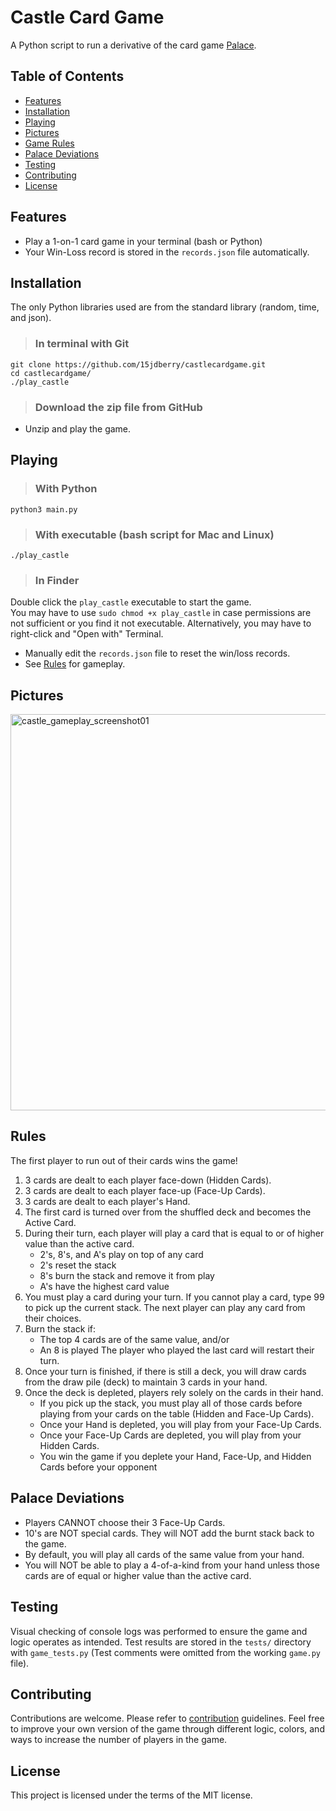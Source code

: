 # Castle Card Game
A Python script to run a derivative of the card game [Palace](https://bicyclecards.com/how-to-play/palace/).

## Table of Contents
* [Features](#features)
* [Installation](#installation)
* [Playing](#playing)
* [Pictures](#pictures)
* [Game Rules](#rules)
* [Palace Deviations](#palace-deviations)
* [Testing](#testing)
* [Contributing](#contributing)
* [License](#license)

## Features
* Play a 1-on-1 card game in your terminal (bash or Python)
* Your Win-Loss record is stored in the `records.json` file automatically.

## Installation
The only Python libraries used are from the standard library (random, time, and json).

> ### In terminal with Git
~~~
git clone https://github.com/15jdberry/castlecardgame.git
cd castlecardgame/
./play_castle
~~~

> ### Download the zip file from GitHub
* Unzip and play the game.


## Playing

> ### With Python
~~~
python3 main.py
~~~

> ### With executable (bash script for Mac and Linux)
~~~
./play_castle
~~~

> ### In Finder  
Double click the `play_castle` executable to start the game.  
You may have to use `sudo chmod +x play_castle` in case permissions are not sufficient or you find it not executable. Alternatively, you may have to right-click and "Open with" Terminal.

* Manually edit the `records.json` file to reset the win/loss records.
* See [Rules](#rules) for gameplay.


## Pictures
<img width="634" alt="castle_gameplay_screenshot01" src="https://github.com/15jdberry/castlecardgame/assets/148604533/67c9c31f-e541-47d2-97ce-40afd3af82af">


## Rules
The first player to run out of their cards wins the game!
1.  3 cards are dealt to each player face-down (Hidden Cards).
2.  3 cards are dealt to each player face-up (Face-Up Cards).
3.  3 cards are dealt to each player's Hand.
4.  The first card is turned over from the shuffled deck and becomes the
    Active Card.
5.  During their turn, each player will play a card that is equal to
    or of higher value than the active card.
    * 2's, 8's, and A's play on top of any card
    * 2's reset the stack
    * 8's burn the stack and remove it from play
    * A's have the highest card value
6.  You must play a card during your turn. If you cannot play a card,
    type 99 to pick up the current stack. The next player can play any
    card from their choices.
7.  Burn the stack if:
    * The top 4 cards are of the same value, and/or
    * An 8 is played
    The player who played the last card will restart their turn.
8.  Once your turn is finished, if there is still a deck,
    you will draw cards from the draw pile (deck) to maintain 3 cards in your hand.
9. Once the deck is depleted, players rely solely on the cards
    in their hand.
    * If you pick up the stack, you must play all of those cards before
        playing from your cards on the table (Hidden and Face-Up Cards).
    * Once your Hand is depleted, you will play from your Face-Up Cards.
    * Once your Face-Up Cards are depleted, you will play from your
        Hidden Cards.
    * You win the game if you deplete your Hand, Face-Up, and Hidden Cards
        before your opponent


## Palace Deviations
- Players CANNOT choose their 3 Face-Up Cards.
- 10's are NOT special cards. They will NOT add the burnt stack back
    to the game.
- By default, you will play all cards of the same value from your hand.
- You will NOT be able to play a 4-of-a-kind from your hand unless
    those cards are of equal or higher value than the active card.


## Testing
Visual checking of console logs was performed to ensure the game and logic operates as intended. Test results are stored in the `tests/` directory with `game_tests.py` (Test comments were omitted from the working `game.py` file).


## Contributing
Contributions are welcome. Please refer to [contribution](https://github.com/15jdberry/15jdberry/blob/main/CONTRIBUTING.md) guidelines.
Feel free to improve your own version of the game through different logic, colors, and ways to increase the number of players in the game.

## License
This project is licensed under the terms of the MIT license.
